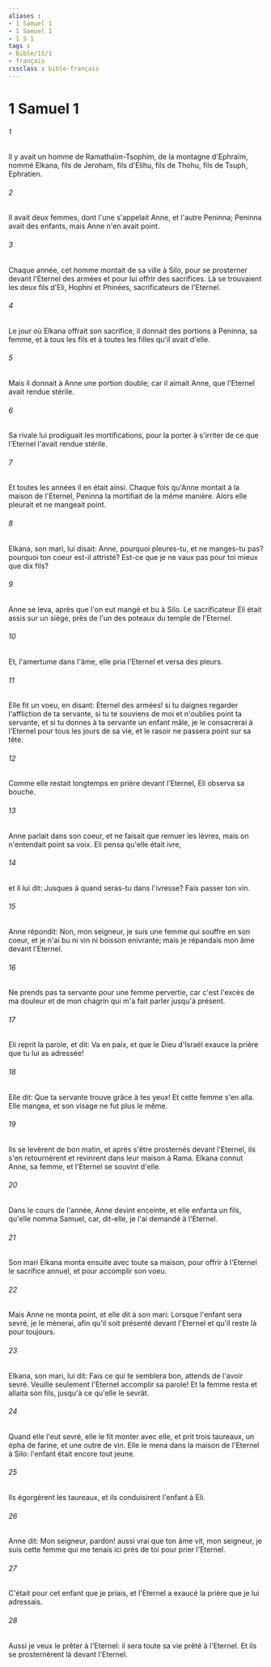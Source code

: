 ```yaml
---
aliases : 
- 1 Samuel 1
- 1 Samuel 1
- 1 S 1
tags : 
- Bible/1S/1
- français
cssclass : bible-français
---
```


# 1 Samuel 1

###### 1
Il y avait un homme de Ramathaïm-Tsophim, de la montagne d'Ephraïm, nommé Elkana, fils de Jeroham, fils d'Elihu, fils de Thohu, fils de Tsuph, Ephratien.
###### 2
Il avait deux femmes, dont l'une s'appelait Anne, et l'autre Peninna; Peninna avait des enfants, mais Anne n'en avait point.
###### 3
Chaque année, cet homme montait de sa ville à Silo, pour se prosterner devant l'Eternel des armées et pour lui offrir des sacrifices. Là se trouvaient les deux fils d'Eli, Hophni et Phinées, sacrificateurs de l'Eternel.
###### 4
Le jour où Elkana offrait son sacrifice, il donnait des portions à Peninna, sa femme, et à tous les fils et à toutes les filles qu'il avait d'elle.
###### 5
Mais il donnait à Anne une portion double; car il aimait Anne, que l'Eternel avait rendue stérile.
###### 6
Sa rivale lui prodiguait les mortifications, pour la porter à s'irriter de ce que l'Eternel l'avait rendue stérile.
###### 7
Et toutes les années il en était ainsi. Chaque fois qu'Anne montait à la maison de l'Eternel, Peninna la mortifiait de la même manière. Alors elle pleurait et ne mangeait point.
###### 8
Elkana, son mari, lui disait: Anne, pourquoi pleures-tu, et ne manges-tu pas? pourquoi ton coeur est-il attristé? Est-ce que je ne vaux pas pour toi mieux que dix fils?
###### 9
Anne se leva, après que l'on eut mangé et bu à Silo. Le sacrificateur Eli était assis sur un siège, près de l'un des poteaux du temple de l'Eternel.
###### 10
Et, l'amertume dans l'âme, elle pria l'Eternel et versa des pleurs.
###### 11
Elle fit un voeu, en disant: Eternel des armées! si tu daignes regarder l'affliction de ta servante, si tu te souviens de moi et n'oublies point ta servante, et si tu donnes à ta servante un enfant mâle, je le consacrerai à l'Eternel pour tous les jours de sa vie, et le rasoir ne passera point sur sa tête.
###### 12
Comme elle restait longtemps en prière devant l'Eternel, Eli observa sa bouche.
###### 13
Anne parlait dans son coeur, et ne faisait que remuer les lèvres, mais on n'entendait point sa voix. Eli pensa qu'elle était ivre,
###### 14
et il lui dit: Jusques à quand seras-tu dans l'ivresse? Fais passer ton vin.
###### 15
Anne répondit: Non, mon seigneur, je suis une femme qui souffre en son coeur, et je n'ai bu ni vin ni boisson enivrante; mais je répandais mon âme devant l'Eternel.
###### 16
Ne prends pas ta servante pour une femme pervertie, car c'est l'excès de ma douleur et de mon chagrin qui m'a fait parler jusqu'à présent.
###### 17
Eli reprit la parole, et dit: Va en paix, et que le Dieu d'Israël exauce la prière que tu lui as adressée!
###### 18
Elle dit: Que ta servante trouve grâce à tes yeux! Et cette femme s'en alla. Elle mangea, et son visage ne fut plus le même.
###### 19
Ils se levèrent de bon matin, et après s'être prosternés devant l'Eternel, ils s'en retournèrent et revinrent dans leur maison à Rama. Elkana connut Anne, sa femme, et l'Eternel se souvint d'elle.
###### 20
Dans le cours de l'année, Anne devint enceinte, et elle enfanta un fils, qu'elle nomma Samuel, car, dit-elle, je l'ai demandé à l'Eternel.
###### 21
Son mari Elkana monta ensuite avec toute sa maison, pour offrir à l'Eternel le sacrifice annuel, et pour accomplir son voeu.
###### 22
Mais Anne ne monta point, et elle dit à son mari: Lorsque l'enfant sera sevré, je le mènerai, afin qu'il soit présenté devant l'Eternel et qu'il reste là pour toujours.
###### 23
Elkana, son mari, lui dit: Fais ce qui te semblera bon, attends de l'avoir sevré. Veuille seulement l'Eternel accomplir sa parole! Et la femme resta et allaita son fils, jusqu'à ce qu'elle le sevrât.
###### 24
Quand elle l'eut sevré, elle le fit monter avec elle, et prit trois taureaux, un épha de farine, et une outre de vin. Elle le mena dans la maison de l'Eternel à Silo: l'enfant était encore tout jeune.
###### 25
Ils égorgèrent les taureaux, et ils conduisirent l'enfant à Eli.
###### 26
Anne dit: Mon seigneur, pardon! aussi vrai que ton âme vit, mon seigneur, je suis cette femme qui me tenais ici près de toi pour prier l'Eternel.
###### 27
C'était pour cet enfant que je priais, et l'Eternel a exaucé la prière que je lui adressais.
###### 28
Aussi je veux le prêter à l'Eternel: il sera toute sa vie prêté à l'Eternel. Et ils se prosternèrent là devant l'Eternel.
